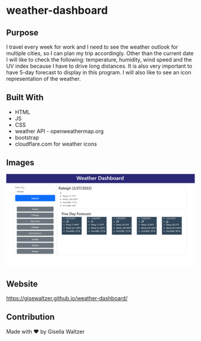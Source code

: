 # weather-dashboard

## Purpose
I travel every week for work and I need to see the weather outlook for multiple cities, so I can plan my trip accordingly. Other than the current date I will like to check the following: temperature, humidity, wind speed and the UV index because I have to drive long distances. It is also very important to have 5-day forecast to display in this program. I will also like to see an icon representation of the weather.

## Built With
* HTML
* JS
* CSS
* weather API - openweathermap.org
* bootstrap
* cloudflare.com for weather icons

## Images
![](assets/images/weatherdash.png)

## Website
https://gisewaltzer.github.io/weather-dashboard/


## Contribution
Made with ❤️ by Gisella Waltzer